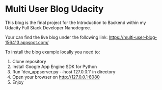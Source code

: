 # Multi User Blog Udacity

This blog is the final project for the Introduction to Backend within my
Udacity Full Stack Developer Nanodegree.

Your can find the live blog under the following link:
https://multi-user-blog-156413.appspot.com/

To install the blog example locally you need to:

1. Clone repository
2. Install Google App Engine SDK for Python
3. Run 'dev_appserver.py --host 127.0.0.1' in directory
4. Open your browser on http://127.0.0.1:8080
5. Enjoy


